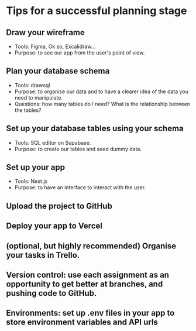 # Tips for a successful planning stage

## Draw your wireframe

- Tools: Figma, Ok so, Excalidraw...
- Purpose: to see our app from the user's point of view.

## Plan your database schema

- Tools: drawsql
- Purpose: to organise our data and to have a clearer idea of the data you need to manipulate.
- Questions: how many tables do I need? What is the relationship between the tables?

## Set up your database tables using your schema

- Tools: SQL editor on Supabase.
- Purpose: to create our tables and seed dummy data.

## Set up your app

- Tools: Next.js
- Purpose: to have an interface to interact with the user.

## Upload the project to GitHub

## Deploy your app to Vercel

## (optional, but highly recommended) Organise your tasks in Trello.

## Version control: use each assignment as an opportunity to get better at branches, and pushing code to GitHub.

## Environments: set up .env files in your app to store environment variables and API urls
